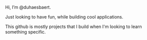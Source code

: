 Hi, I’m @duhaesbaert. 

Just looking to have fun, while building cool applications.

This github is mostly projects that I build when I'm looking to learn something specific.

<!---
duhaesbaert/duhaesbaert is a ✨ special ✨ repository because its `README.md` (this file) appears on your GitHub profile.
You can click the Preview link to take a look at your changes.
--->
